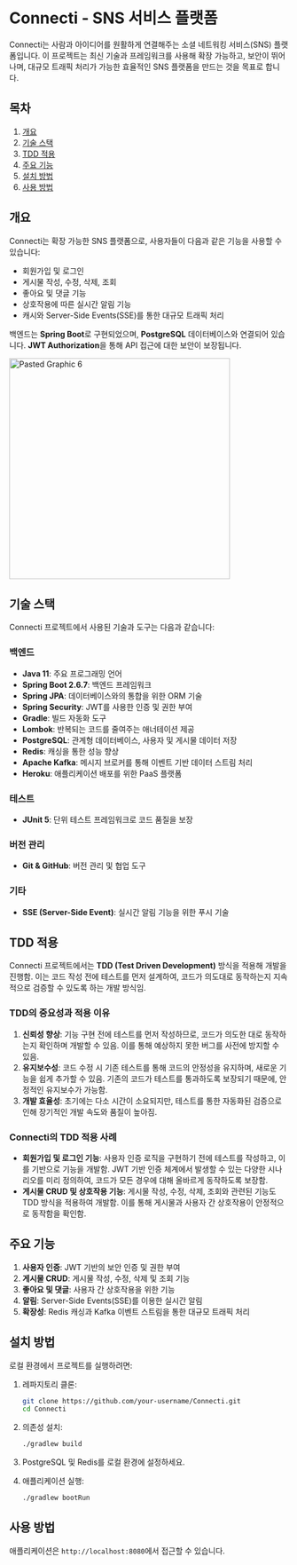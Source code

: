 
# Connecti - SNS 서비스 플랫폼

Connecti는 사람과 아이디어를 원활하게 연결해주는 소셜 네트워킹 서비스(SNS) 플랫폼입니다. 이 프로젝트는 최신 기술과 프레임워크를 사용해 확장 가능하고, 보안이 뛰어나며, 대규모 트래픽 처리가 가능한 효율적인 SNS 플랫폼을 만드는 것을 목표로 합니다.

## 목차
1. [개요](#개요)
2. [기술 스택](#기술-스택)
3. [TDD 적용](#tdd-적용)
4. [주요 기능](#주요-기능)
5. [설치 방법](#설치-방법)
6. [사용 방법](#사용-방법)

## 개요
Connecti는 확장 가능한 SNS 플랫폼으로, 사용자들이 다음과 같은 기능을 사용할 수 있습니다:
- 회원가입 및 로그인
- 게시물 작성, 수정, 삭제, 조회
- 좋아요 및 댓글 기능
- 상호작용에 따른 실시간 알림 기능
- 캐시와 Server-Side Events(SSE)를 통한 대규모 트래픽 처리

백엔드는 **Spring Boot**로 구현되었으며, **PostgreSQL** 데이터베이스와 연결되어 있습니다. **JWT Authorization**을 통해 API 접근에 대한 보안이 보장됩니다.

<img width="398" alt="Pasted Graphic 6" src="https://github.com/user-attachments/assets/235ed17c-f503-4089-9933-33faf005e8ce">

## 기술 스택
Connecti 프로젝트에서 사용된 기술과 도구는 다음과 같습니다:

### 백엔드
- **Java 11**: 주요 프로그래밍 언어
- **Spring Boot 2.6.7**: 백엔드 프레임워크
- **Spring JPA**: 데이터베이스와의 통합을 위한 ORM 기술
- **Spring Security**: JWT를 사용한 인증 및 권한 부여
- **Gradle**: 빌드 자동화 도구
- **Lombok**: 반복되는 코드를 줄여주는 애너테이션 제공
- **PostgreSQL**: 관계형 데이터베이스, 사용자 및 게시물 데이터 저장
- **Redis**: 캐싱을 통한 성능 향상
- **Apache Kafka**: 메시지 브로커를 통해 이벤트 기반 데이터 스트림 처리
- **Heroku**: 애플리케이션 배포를 위한 PaaS 플랫폼

### 테스트
- **JUnit 5**: 단위 테스트 프레임워크로 코드 품질을 보장

### 버전 관리
- **Git & GitHub**: 버전 관리 및 협업 도구

### 기타
- **SSE (Server-Side Event)**: 실시간 알림 기능을 위한 푸시 기술

## TDD 적용
Connecti 프로젝트에서는 **TDD (Test Driven Development)** 방식을 적용해 개발을 진행함. 이는 코드 작성 전에 테스트를 먼저 설계하여, 코드가 의도대로 동작하는지 지속적으로 검증할 수 있도록 하는 개발 방식임.

### TDD의 중요성과 적용 이유
1. **신뢰성 향상**: 기능 구현 전에 테스트를 먼저 작성하므로, 코드가 의도한 대로 동작하는지 확인하며 개발할 수 있음. 이를 통해 예상하지 못한 버그를 사전에 방지할 수 있음.
2. **유지보수성**: 코드 수정 시 기존 테스트를 통해 코드의 안정성을 유지하며, 새로운 기능을 쉽게 추가할 수 있음. 기존의 코드가 테스트를 통과하도록 보장되기 때문에, 안정적인 유지보수가 가능함.
3. **개발 효율성**: 초기에는 다소 시간이 소요되지만, 테스트를 통한 자동화된 검증으로 인해 장기적인 개발 속도와 품질이 높아짐.

### Connecti의 TDD 적용 사례
- **회원가입 및 로그인 기능**: 사용자 인증 로직을 구현하기 전에 테스트를 작성하고, 이를 기반으로 기능을 개발함. JWT 기반 인증 체계에서 발생할 수 있는 다양한 시나리오를 미리 정의하여, 코드가 모든 경우에 대해 올바르게 동작하도록 보장함.
- **게시물 CRUD 및 상호작용 기능**: 게시물 작성, 수정, 삭제, 조회와 관련된 기능도 TDD 방식을 적용하여 개발함. 이를 통해 게시물과 사용자 간 상호작용이 안정적으로 동작함을 확인함.

## 주요 기능
1. **사용자 인증**: JWT 기반의 보안 인증 및 권한 부여
2. **게시물 CRUD**: 게시물 작성, 수정, 삭제 및 조회 기능
3. **좋아요 및 댓글**: 사용자 간 상호작용을 위한 기능
4. **알림**: Server-Side Events(SSE)를 이용한 실시간 알림
5. **확장성**: Redis 캐싱과 Kafka 이벤트 스트림을 통한 대규모 트래픽 처리

## 설치 방법
로컬 환경에서 프로젝트를 실행하려면:

1. 레파지토리 클론:
    ```bash
    git clone https://github.com/your-username/Connecti.git
    cd Connecti
    ```

2. 의존성 설치:
    ```bash
    ./gradlew build
    ```

3. PostgreSQL 및 Redis를 로컬 환경에 설정하세요.

4. 애플리케이션 실행:
    ```bash
    ./gradlew bootRun
    ```

## 사용 방법
애플리케이션은 `http://localhost:8080`에서 접근할 수 있습니다.

